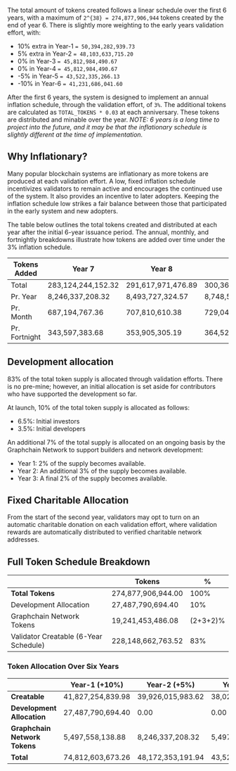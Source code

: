 
The total amount of tokens created follows a linear schedule over the first 6 years, with a maximum of `2^{38} = 274,877,906,944` tokens created by the end of year 6. There is slightly more weighting to the early years validation effort, with:

- 10% extra in Year-1  `= 50,394,282,939.73` 				
- 5% extra in Year-2 `= 48,103,633,715.20`
- 0% in Year-3 `= 45,812,984,490.67`
- 0% in Year-4 `= 45,812,984,490.67`
- -5% in Year-5 `= 43,522,335,266.13`
- -10% in Year-6 `= 41,231,686,041.60`

After the first 6 years, the system is designed to implement an annual inflation schedule, through the validation effort, of `3%`. The additional tokens are calculated as `TOTAL_TOKENS * 0.03` at each anniversary. These tokens are distributed and minable over the year. *NOTE: 6 years is a long time to project into the future, and it may be that the inflationary schedule is slightly different at the time of implementation.* 

## Why Inflationary?

Many popular blockchain systems are inflationary as more tokens are produced at each validation effort. 
A low, fixed inflation schedule incentivizes validators to remain active and encourages the continued use of the system. It also provides an incentive to later adopters. Keeping the inflation schedule low strikes a fair balance between those that participated in the early system and new adopters.

The table below outlines the total tokens created and distributed at each year after the initial 6-year issuance period. The annual, monthly, and fortnightly breakdowns illustrate how tokens are added over time under the 3% inflation schedule.

| Tokens Added       | Year 7              | Year 8              | Year 9              | Year 10             | Year 11             | Year 12             |
|-------------|-------------------|-------------------|-------------------|-------------------|-------------------|-------------------|
|  Total       | 283,124,244,152.32 | 291,617,971,476.89 | 300,366,510,621.20 | 309,377,505,939.83 | 318,658,831,118.03 | 328,218,596,051.57 |
| Pr. Year      | 8,246,337,208.32  | 8,493,727,324.57  | 8,748,539,144.31  | 9,010,995,318.64  | 9,281,325,178.19  | 9,559,764,933.54  |
| Pr. Month      | 687,194,767.36    | 707,810,610.38    | 729,044,928.69    | 750,916,276.55    | 773,443,764.85    | 796,647,077.80    |
| Pr. Fortnight           | 343,597,383.68    | 353,905,305.19    | 364,522,464.35    | 375,458,138.28    | 386,721,882.42    | 398,323,538.90    |



## Development allocation
83% of the total token supply is allocated through validation efforts. There is no pre-mine; however, an initial allocation is set aside for contributors who have supported the development so far.

At launch, 10% of the total token supply is allocated as follows:

* 6.5%: Initial investors
* 3.5%: Initial developers

An additional 7% of the total supply is allocated on an ongoing basis by the Graphchain Network to support builders and network development:

* Year 1: 2% of the supply becomes available.
* Year 2: An additional 3% of the supply becomes available.
* Year 3: A final 2% of the supply becomes available.

## Fixed Charitable Allocation
From the start of the second year, validators may opt to turn on an automatic charitable donation on each validation effort, where validation rewards are automatically distributed to verified charitable network addresses.

## Full Token Schedule Breakdown


|                        | Tokens              | %    |
|---------------------------------------|---------------------|------|
| **Total Tokens**                      | 274,877,906,944.00 | 100% |
| Development Allocation                | 27,487,790,694.40  | 10%  |
| Graphchain Network Tokens             | 19,241,453,486.08  | (2+3+2)% |
| Validator Creatable (6-Year Schedule) | 228,148,662,763.52 | 83%  |

### Token Allocation Over Six Years

|                      | Year-1 (+10%)   | Year-2 (+5%)    | Year-3 (0%)     | Year-4 (0%)     | Year-5 (-5%)    | Year-6 (-10%)   | Total                |
|------------------------------|-----------------|-----------------|-----------------|-----------------|-----------------|-----------------|----------------------|
| **Creatable**                | 41,827,254,839.98 | 39,926,015,983.62 | 38,024,777,127.25 | 38,024,777,127.25 | 36,123,538,270.89 | 34,222,299,414.53 | 228,148,662,763.52  |
| **Development Allocation**   | 27,487,790,694.40 | 0.00            | 0.00            | 0.00            | 0.00            | 0.00            | 27,487,790,694.40   |
| **Graphchain Network Tokens**| 5,497,558,138.88  | 8,246,337,208.32  | 5,497,558,138.88  | 0.00            | 0.00            | 0.00            | 19,241,453,486.08   |
| **Total**                    | 74,812,603,673.26 | 48,172,353,191.94 | 43,522,335,266.13 | 38,024,777,127.25 | 36,123,538,270.89 | 34,222,299,414.53 | **274,877,906,944.00** |

